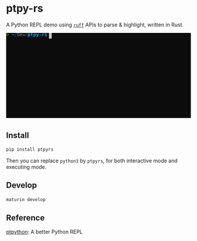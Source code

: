 # ptpy-rs

A Python REPL demo using [`ruff`](https://github.com/astral-sh/ruff) APIs to parse & highlight, written in Rust.

![](demo.svg)
## Install
``` sh
pip install ptpyrs
```
Then you can replace `python3` by `ptpyrs`, for both interactive mode and executing mode.

## Develop

``` sh
maturin develop
```

## Reference
[ptpython](https://github.com/prompt-toolkit/ptpython): A better Python REPL
